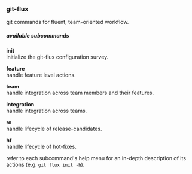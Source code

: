 
### git-flux

git commands for fluent, team-oriented workflow.

##### available subcommands

**init**  
  initialize the git-flux configuration survey.

**feature**  
  handle feature level actions.

**team**  
  handle integration across team members and their features.

**integration**  
  handle integration across teams.

**rc**  
  handle lifecycle of release-candidates.

**hf**  
  handle lifecycle of hot-fixes.

refer to each subcommand's help menu for an in-depth description of its actions (e.g. `git flux init -h`).
 